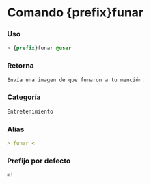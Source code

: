 # Comando {prefix}funar

### Uso
```css
> {prefix}funar @user
```

### Retorna
```md
Envía una imagen de que funaron a tu mención.
```

### Categoría
```md
Entretenimiento
```

### Alias
```md
> funar <
```

### Prefijo por defecto
```css
m!
```